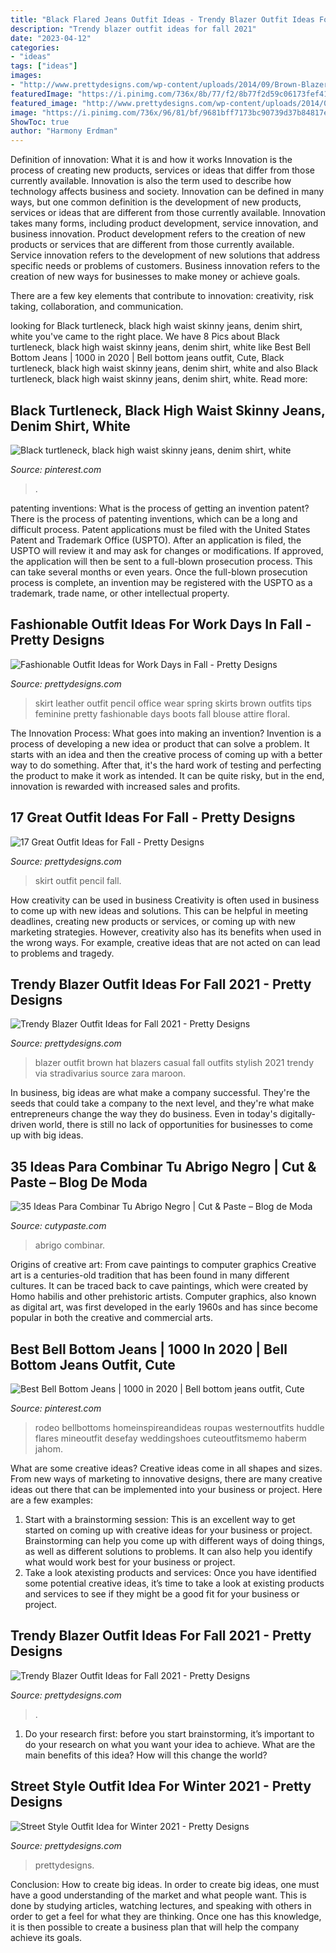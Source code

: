 ```yaml
---
title: "Black Flared Jeans Outfit Ideas - Trendy Blazer Outfit Ideas For Fall 2021"
description: "Trendy blazer outfit ideas for fall 2021"
date: "2023-04-12"
categories:
- "ideas"
tags: ["ideas"]
images:
- "http://www.prettydesigns.com/wp-content/uploads/2014/09/Brown-Blazer-with-Jeans.jpg"
featuredImage: "https://i.pinimg.com/736x/8b/77/f2/8b77f2d59c06173fef41d5de9a136a04.jpg"
featured_image: "http://www.prettydesigns.com/wp-content/uploads/2014/07/Feminine-Office-Look-for-Spring.jpg"
image: "https://i.pinimg.com/736x/96/81/bf/9681bff7173bc90739d37b84817eb0b1.jpg"
ShowToc: true
author: "Harmony Erdman"
---
```



Definition of innovation: What it is and how it works
Innovation is the process of creating new products, services or ideas that differ from those currently available. Innovation is also the term used to describe how technology affects business and society. Innovation can be defined in many ways, but one common definition is the development of new products, services or ideas that are different from those currently available.
Innovation takes many forms, including product development, service innovation, and business innovation. Product development refers to the creation of new products or services that are different from those currently available. Service innovation refers to the development of new solutions that address specific needs or problems of customers. Business innovation refers to the creation of new ways for businesses to make money or achieve goals.

There are a few key elements that contribute to innovation: creativity, risk taking, collaboration, and communication.

	

		
looking for Black turtleneck, black high waist skinny jeans, denim shirt, white you've came to the right place. We have 8 Pics about Black turtleneck, black high waist skinny jeans, denim shirt, white like Best Bell Bottom Jeans | 1000 in 2020 | Bell bottom jeans outfit, Cute, Black turtleneck, black high waist skinny jeans, denim shirt, white and also Black turtleneck, black high waist skinny jeans, denim shirt, white. Read more:
		
    
## Black Turtleneck, Black High Waist Skinny Jeans, Denim Shirt, White

<img loading=lazy src="https://i.pinimg.com/736x/8b/77/f2/8b77f2d59c06173fef41d5de9a136a04.jpg" onerror="this.onerror=null;this.src='https://tse3.mm.bing.net/th?id=OIP.RnfCDdtF49fQm3RhOvAGsgHaJ4&amp;pid=15.1';" alt="Black turtleneck, black high waist skinny jeans, denim shirt, white">

_Source: pinterest.com_

>. 

	

patenting inventions: What is the process of getting an invention patent?
There is the process of patenting inventions, which can be a long and difficult process. Patent applications must be filed with the United States Patent and Trademark Office (USPTO). After an application is filed, the USPTO will review it and may ask for changes or modifications. If approved, the application will then be sent to a full-blown prosecution process. This can take several months or even years. Once the full-blown prosecution process is complete, an invention may be registered with the USPTO as a trademark, trade name, or other intellectual property.

    
## Fashionable Outfit Ideas For Work Days In Fall - Pretty Designs

<img loading=lazy src="http://www.prettydesigns.com/wp-content/uploads/2014/07/Feminine-Office-Look-for-Spring.jpg" onerror="this.onerror=null;this.src='https://tse3.mm.bing.net/th?id=OIP.r7TefuMGUklKQFAZoKLHcQHaK1&amp;pid=15.1';" alt="Fashionable Outfit Ideas for Work Days in Fall - Pretty Designs">

_Source: prettydesigns.com_

>skirt leather outfit pencil office wear spring skirts brown outfits tips feminine pretty fashionable days boots fall blouse attire floral. 

	

The Innovation Process: What goes into making an invention?
Invention is a process of developing a new idea or product that can solve a problem. It starts with an idea and then the creative process of coming up with a better way to do something. After that, it's the hard work of testing and perfecting the product to make it work as intended. It can be quite risky, but in the end, innovation is rewarded with increased sales and profits.

    
## 17 Great Outfit Ideas For Fall - Pretty Designs

<img loading=lazy src="https://www.prettydesigns.com/wp-content/uploads/2015/09/Pencil-Skirt.jpg" onerror="this.onerror=null;this.src='https://tse1.mm.bing.net/th?id=OIP.paeq-mxH-YZzy1-7Gul5NgHaMy&amp;pid=15.1';" alt="17 Great Outfit Ideas for Fall - Pretty Designs">

_Source: prettydesigns.com_

>skirt outfit pencil fall. 

	

How creativity can be used in business
Creativity is often used in business to come up with new ideas and solutions. This can be helpful in meeting deadlines, creating new products or services, or coming up with new marketing strategies. However, creativity also has its benefits when used in the wrong ways. For example, creative ideas that are not acted on can lead to problems and tragedy.

    
## Trendy Blazer Outfit Ideas For Fall 2021 - Pretty Designs

<img loading=lazy src="https://www.prettydesigns.com/wp-content/uploads/2014/09/Brown-Blazer-Outfit-with-a-Hat.jpg" onerror="this.onerror=null;this.src='https://tse4.mm.bing.net/th?id=OIP.T_VfDUU3jTF5sGvki8kAuAHaK3&amp;pid=15.1';" alt="Trendy Blazer Outfit Ideas for Fall 2021 - Pretty Designs">

_Source: prettydesigns.com_

>blazer outfit brown hat blazers casual fall outfits stylish 2021 trendy via stradivarius source zara maroon. 

	

In business, big ideas are what make a company successful. They're the seeds that could take a company to the next level, and they're what make entrepreneurs change the way they do business. Even in today's digitally-driven world, there is still no lack of opportunities for businesses to come up with big ideas.

    
## 35 Ideas Para Combinar Tu Abrigo Negro | Cut &amp; Paste – Blog De Moda

<img loading=lazy src="http://www.cutypaste.com/wp-content/uploads/2016/06/9bee9889598fda42d2cf1c1a1bb0262b.jpg" onerror="this.onerror=null;this.src='https://tse2.mm.bing.net/th?id=OIP.HScfIaoXpIxDUQHlMCIy8gHaLH&amp;pid=15.1';" alt="35 Ideas Para Combinar Tu Abrigo Negro | Cut &amp; Paste – Blog de Moda">

_Source: cutypaste.com_

>abrigo combinar. 

	

Origins of creative art: From cave paintings to computer graphics
Creative art is a centuries-old tradition that has been found in many different cultures. It can be traced back to cave paintings, which were created by Homo habilis and other prehistoric artists. Computer graphics, also known as digital art, was first developed in the early 1960s and has since become popular in both the creative and commercial arts.

    
## Best Bell Bottom Jeans | 1000 In 2020 | Bell Bottom Jeans Outfit, Cute

<img loading=lazy src="https://i.pinimg.com/736x/96/81/bf/9681bff7173bc90739d37b84817eb0b1.jpg" onerror="this.onerror=null;this.src='https://tse4.mm.bing.net/th?id=OIP.C8Ttc8hBI_ywSZepT1FUmwHaLH&amp;pid=15.1';" alt="Best Bell Bottom Jeans | 1000 in 2020 | Bell bottom jeans outfit, Cute">

_Source: pinterest.com_

>rodeo bellbottoms homeinspireandideas roupas westernoutfits huddle flares mineoutfit desefay weddingshoes cuteoutfitsmemo haberm jahom. 

	

What are some creative ideas?
Creative ideas come in all shapes and sizes. From new ways of marketing to innovative designs, there are many creative ideas out there that can be implemented into your business or project. Here are a few examples: 
1. Start with a brainstorming session: This is an excellent way to get started on coming up with creative ideas for your business or project. Brainstorming can help you come up with different ways of doing things, as well as different solutions to problems. It can also help you identify what would work best for your business or project. 
2. Take a look atexisting products and services: Once you have identified some potential creative ideas, it’s time to take a look at existing products and services to see if they might be a good fit for your business or project.

    
## Trendy Blazer Outfit Ideas For Fall 2021 - Pretty Designs

<img loading=lazy src="http://www.prettydesigns.com/wp-content/uploads/2014/09/Brown-Blazer-with-Jeans.jpg" onerror="this.onerror=null;this.src='https://tse2.mm.bing.net/th?id=OIP.SM2o-z9Uxpib7NsV-rD0EgHaNK&amp;pid=15.1';" alt="Trendy Blazer Outfit Ideas for Fall 2021 - Pretty Designs">

_Source: prettydesigns.com_

>. 

	

1. Do your research first: before you start brainstorming, it’s important to do your research on what you want your idea to achieve. What are the main benefits of this idea? How will this change the world?

    
## Street Style Outfit Idea For Winter 2021 - Pretty Designs

<img loading=lazy src="https://www.prettydesigns.com/wp-content/uploads/2014/11/Ripped-Jeans-Outfit-for-Winter-2015.jpg" onerror="this.onerror=null;this.src='https://tse3.mm.bing.net/th?id=OIP.kti66h_r5bo73EJ0meHeIgHaK3&amp;pid=15.1';" alt="Street Style Outfit Idea for Winter 2021 - Pretty Designs">

_Source: prettydesigns.com_

>prettydesigns. 

	

Conclusion: How to create big ideas.
In order to create big ideas, one must have a good understanding of the market and what people want. This is done by studying articles, watching lectures, and speaking with others in order to get a feel for what they are thinking. Once one has this knowledge, it is then possible to create a business plan that will help the company achieve its goals.

